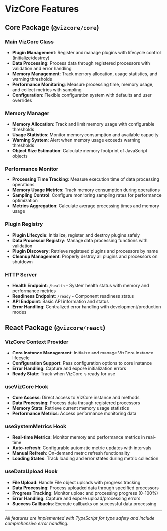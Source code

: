 # VizCore Features

## Core Package (`@vizcore/core`)

### Main VizCore Class
- **Plugin Management**: Register and manage plugins with lifecycle control (initialize/destroy)
- **Data Processing**: Process data through registered processors with validation and error handling
- **Memory Management**: Track memory allocation, usage statistics, and warning thresholds
- **Performance Monitoring**: Measure processing time, memory usage, and collect metrics with sampling
- **Configuration**: Flexible configuration system with defaults and user overrides

### Memory Manager
- **Memory Allocation**: Track and limit memory usage with configurable thresholds
- **Usage Statistics**: Monitor memory consumption and available capacity
- **Warning System**: Alert when memory usage exceeds warning thresholds
- **Object Size Estimation**: Calculate memory footprint of JavaScript objects

### Performance Monitor
- **Processing Time Tracking**: Measure execution time of data processing operations
- **Memory Usage Metrics**: Track memory consumption during operations
- **Sampling Control**: Configure monitoring sampling rates for performance optimization
- **Metrics Aggregation**: Calculate average processing times and memory usage

### Plugin Registry
- **Plugin Lifecycle**: Initialize, register, and destroy plugins safely
- **Data Processor Registry**: Manage data processing functions with validation
- **Plugin Discovery**: Retrieve registered plugins and processors by name
- **Cleanup Management**: Properly destroy all plugins and processors on shutdown

### HTTP Server
- **Health Endpoint**: `/health` - System health status with memory and performance metrics
- **Readiness Endpoint**: `/ready` - Component readiness status
- **API Endpoint**: Basic API information and status
- **Error Handling**: Centralized error handling with development/production modes

## React Package (`@vizcore/react`)

### VizCore Context Provider
- **Core Instance Management**: Initialize and manage VizCore instance lifecycle
- **Configuration Support**: Pass configuration options to core instance
- **Error Handling**: Capture and expose initialization errors
- **Ready State**: Track when VizCore is ready for use

### useVizCore Hook
- **Core Access**: Direct access to VizCore instance and methods
- **Data Processing**: Process data through registered processors
- **Memory Stats**: Retrieve current memory usage statistics
- **Performance Metrics**: Access performance monitoring data

### useSystemMetrics Hook
- **Real-time Metrics**: Monitor memory and performance metrics in real-time
- **Auto-refresh**: Configurable automatic metric updates with intervals
- **Manual Refresh**: On-demand metric refresh functionality
- **Loading States**: Track loading and error states during metric collection

### useDataUpload Hook
- **File Upload**: Handle File object uploads with progress tracking
- **Data Processing**: Process uploaded data through specified processors
- **Progress Tracking**: Monitor upload and processing progress (0-100%)
- **Error Handling**: Capture and expose upload/processing errors
- **Success Callbacks**: Execute callbacks on successful data processing

---

*All features are implemented with TypeScript for type safety and include comprehensive error handling.*
